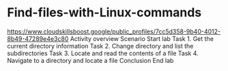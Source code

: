 # Find-files-with-Linux-commands
https://www.cloudskillsboost.google/public_profiles/7cc5d358-9b40-4012-8b49-47289e4e3c80
Activity overview
Scenario
Start lab
Task 1. Get the current directory information
Task 2. Change directory and list the subdirectories
Task 3. Locate and read the contents of a file
Task 4. Navigate to a directory and locate a file
Conclusion
End lab
